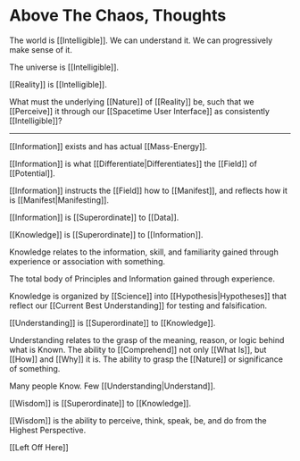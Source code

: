 # Above The Chaos, Thoughts


The world is [[Intelligible]]. We can understand it. We can progressively make sense of it. 

The universe is [[Intelligible]]. 

[[Reality]] is [[Intelligible]]. 

What must the underlying [[Nature]] of [[Reality]] be, such that we [[Perceive]] it through our [[Spacetime User Interface]] as consistently [[Intelligible]]? 

___

[[Information]] exists and has actual [[Mass-Energy]]. 

[[Information]] is what [[Differentiate|Differentiates]] the [[Field]] of [[Potential]]. 

[[Information]] instructs the [[Field]] how to [[Manifest]], and reflects how it is [[Manifest|Manifesting]]. 

[[Information]] is [[Superordinate]] to [[Data]]. 

[[Knowledge]] is [[Superordinate]] to [[Information]]. 

Knowledge relates to the information, skill, and familiarity gained through experience or association with something. 

The total body of Principles and Information gained through experience. 

Knowledge is organized by [[Science]] into [[Hypothesis|Hypotheses]] that reflect our [[Current Best Understanding]] for testing and falsification. 

[[Understanding]] is [[Superordinate]] to [[Knowledge]]. 

Understanding relates to the grasp of the meaning, reason, or logic behind what is Known. The ability to [[Comprehend]] not only [[What Is]], but [[How]] and [[Why]] it is. The ability to grasp the [[Nature]] or significance of something. 

Many people Know. Few [[Understanding|Understand]]. 

[[Wisdom]] is [[Superordinate]] to [[Knowledge]]. 

[[Wisdom]] is the ability to perceive, think, speak, be, and do from the Highest Perspective.

[[Left Off Here]] 